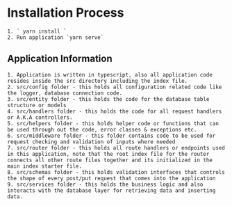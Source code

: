 # Installation Process

    1. ` yarn install `
    2. Run application `yarn serve`

## Application Information

    1. Application is written in typescript, also all application code resides inside the src directory including the index file.
    2. src/config folder - this holds all configuration related code like the logger, database connection code.
    3. src/entity folder - this holds the code for the database table structure or models
    4. src/handlers folder - this holds the code for all request handlers or A.K.A controllers.
    5. src/helpers folder - this holds helper code or functions that can be used through out the code, error classes & exceptions etc.
    6. src/middleware folder - this folder contains code to be used for request checking and validation of inputs where needed
    7. src/router folder - this holds all route handlers or endpoints used in this application, note that the root index file for the router connects all other route files together and its initialized in the main index starter file.
    8. src/schemas folder - this holds validation interfaces that controls the shape of every post/put request that comes into the application
    9. src/services folder - this holds the business logic and also interacts with the database layer for retrieving data and inserting data.
